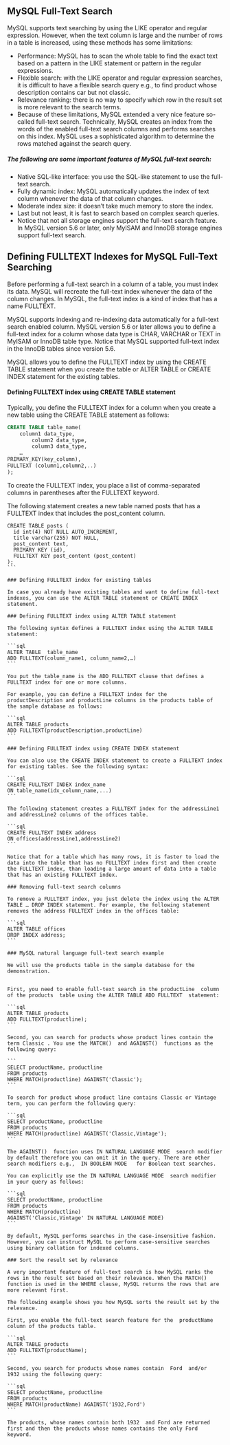 ## MySQL Full-Text Search

MySQL supports text searching by using the LIKE operator and regular expression. However, when the text column is large and the number of rows in a table is increased, using these methods has some limitations:

* Performance: MySQL has to scan the whole table to find the exact text based on a pattern in the LIKE  statement or pattern in the regular expressions.
* Flexible search: with the LIKE operator and regular expression searches, it is difficult to have a flexible search query e.g., to find product whose description contains car  but not classic.
* Relevance ranking: there is no way to specify which row in the result set is more relevant to the search terms.
* Because of these limitations, MySQL extended a very nice feature so-called full-text search. Technically, MySQL creates an index from the words of the enabled full-text search columns and performs searches on this index. MySQL uses a sophisticated algorithm to determine the rows matched against the search query.

##### The following are some important features of MySQL full-text search:

* Native SQL-like interface: you use the SQL-like statement to use the full-text search.
* Fully dynamic index: MySQL automatically updates the index of text column whenever the data of that column changes.
* Moderate index size: it doesn’t take much memory to store the index.
* Last but not least, it is fast to search based on complex search queries.
* Notice that not all storage engines support the full-text search feature. In MySQL version 5.6 or later, only MyISAM and InnoDB storage engines support full-text search.


## Defining FULLTEXT Indexes for MySQL Full-Text Searching

Before performing a full-text search in a column of a table, you must index its data. MySQL will recreate the full-text index whenever the data of the column changes. In MySQL, the full-text index is a kind of index that has a name FULLTEXT.

MySQL supports indexing and re-indexing data automatically for a full-text search enabled column. MySQL version 5.6 or later allows you to define a full-text index for a column whose data type is CHAR, VARCHAR or TEXT in MyISAM or InnoDB table type. Notice that MySQL supported full-text index in the InnoDB tables since version 5.6.

MySQL allows you to define the FULLTEXT index by using the CREATE TABLE statement when you create the table or ALTER TABLE or CREATE INDEX statement for the existing tables.

#### Defining FULLTEXT index using CREATE TABLE statement

Typically, you define the FULLTEXT index for a column when you create a new table using the CREATE TABLE statement as follows:

```sql
CREATE TABLE table_name(
	column1 data_type,	
        column2 data_type,
        column3 data_type,
	…
PRIMARY_KEY(key_column),
FULLTEXT (column1,column2,..)
);
```

To create the FULLTEXT index, you place a list of comma-separated columns in parentheses after the FULLTEXT keyword.

The following statement creates a new table named posts that has a FULLTEXT index that includes the post_content column.

````
CREATE TABLE posts (
  id int(4) NOT NULL AUTO_INCREMENT,
  title varchar(255) NOT NULL,
  post_content text,
  PRIMARY KEY (id),
  FULLTEXT KEY post_content (post_content)
);
```

### Defining FULLTEXT index for existing tables

In case you already have existing tables and want to define full-text indexes, you can use the ALTER TABLE statement or CREATE INDEX statement.

### Defining FULLTEXT index using ALTER TABLE statement

The following syntax defines a FULLTEXT index using the ALTER TABLE statement:

```sql
ALTER TABLE  table_name  
ADD FULLTEXT(column_name1, column_name2,…)
```

You put the table_name is the ADD FULLTEXT clause that defines a FULLTEXT index for one or more columns.

For example, you can define a FULLTEXT index for the productDescription and productLine columns in the products table of the sample database as follows:

```sql
ALTER TABLE products  
ADD FULLTEXT(productDescription,productLine)
```

### Defining FULLTEXT index using CREATE INDEX statement

You can also use the CREATE INDEX statement to create a FULLTEXT index for existing tables. See the following syntax:

```sql
CREATE FULLTEXT INDEX index_name
ON table_name(idx_column_name,...)
```

The following statement creates a FULLTEXT index for the addressLine1 and addressLine2 columns of the offices table.

```sql
CREATE FULLTEXT INDEX address
ON offices(addressLine1,addressLine2)
```

Notice that for a table which has many rows, it is faster to load the data into the table that has no FULLTEXT index first and then create the FULLTEXT index, than loading a large amount of data into a table that has an existing FULLTEXT index.

### Removing full-text search columns

To remove a FULLTEXT index, you just delete the index using the ALTER TABLE … DROP INDEX statement. For example, the following statement removes the address FULLTEXT index in the offices table:

```sql
ALTER TABLE offices
DROP INDEX address;
```

### MySQL natural language full-text search example

We will use the products table in the sample database for the demonstration.


First, you need to enable full-text search in the productLine  column of the products  table using the ALTER TABLE ADD FULLTEXT  statement:

```sql
ALTER TABLE products 
ADD FULLTEXT(productline);
```

Second, you can search for products whose product lines contain the term Classic . You use the MATCH()  and AGAINST()  functions as the following query:

```
SELECT productName, productline
FROM products
WHERE MATCH(productline) AGAINST('Classic');
```

To search for product whose product line contains Classic or Vintage term, you can perform the following query:

```sql
SELECT productName, productline
FROM products
WHERE MATCH(productline) AGAINST('Classic,Vintage');
```

The AGAINST()  function uses IN NATURAL LANGUAGE MODE  search modifier by default therefore you can omit it in the query. There are other search modifiers e.g.,  IN BOOLEAN MODE   for Boolean text searches.

You can explicitly use the IN NATURAL LANGUAGE MODE  search modifier in your query as follows:

```sql
SELECT productName, productline
FROM products
WHERE MATCH(productline) 
AGAINST('Classic,Vintage' IN NATURAL LANGUAGE MODE)
```

By default, MySQL performs searches in the case-insensitive fashion. However, you can instruct MySQL to perform case-sensitive searches using binary collation for indexed columns.

### Sort the result set by relevance

A very important feature of full-text search is how MySQL ranks the rows in the result set based on their relevance. When the MATCH()  function is used in the WHERE clause, MySQL returns the rows that are more relevant first.

The following example shows you how MySQL sorts the result set by the relevance.

First, you enable the full-text search feature for the  productName column of the products table.

```sql
ALTER TABLE products 
ADD FULLTEXT(productName);
```

Second, you search for products whose names contain  Ford  and/or  1932 using the following query:

```sql
SELECT productName, productline
FROM products
WHERE MATCH(productName) AGAINST('1932,Ford')
```

The products, whose names contain both 1932  and Ford are returned first and then the products whose names contains the only Ford keyword.
